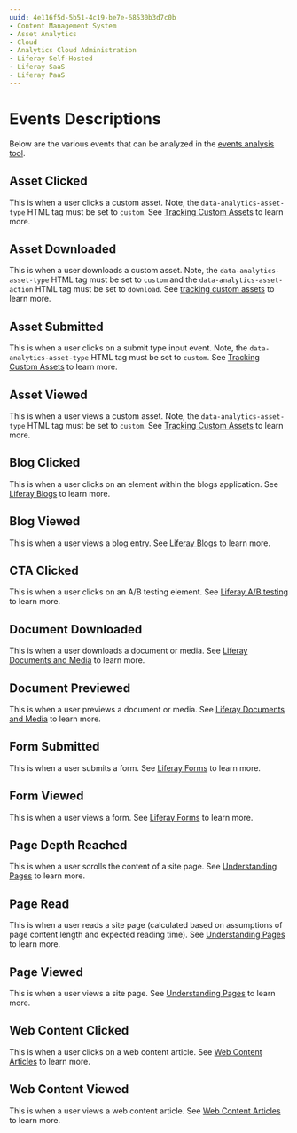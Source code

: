 ```yaml
---
uuid: 4e116f5d-5b51-4c19-be7e-68530b3d7c0b
- Content Management System
- Asset Analytics
- Cloud
- Analytics Cloud Administration
- Liferay Self-Hosted
- Liferay SaaS
- Liferay PaaS
---
```

# Events Descriptions

Below are the various events that can be analyzed in the [events analysis tool](./events-analysis.md).

## Asset Clicked

This is when a user clicks a custom asset. Note, the `data-analytics-asset-type` HTML tag must be set to `custom`. See [Tracking Custom Assets](../assets/tracking-custom-assets.md) to learn more.

## Asset Downloaded

This is when a user downloads a custom asset. Note, the `data-analytics-asset-type` HTML tag must be set to `custom` and the `data-analytics-asset-action` HTML tag must be set to `download`. See [tracking custom assets](../assets/tracking-custom-assets.md) to learn more.

## Asset Submitted

This is when a user clicks on a submit type input event. Note, the `data-analytics-asset-type` HTML tag must be set to `custom`. See [Tracking Custom Assets](../assets/tracking-custom-assets.md) to learn more.

## Asset Viewed

This is when a user views a custom asset. Note, the `data-analytics-asset-type` HTML tag must be set to `custom`. See [Tracking Custom Assets](../assets/tracking-custom-assets.md) to learn more.

## Blog Clicked

This is when a user clicks on an element within the blogs application. See [Liferay Blogs](https://learn.liferay.com/w/dxp/content-authoring-and-management/blogs) to learn more.

## Blog Viewed

This is when a user views a blog entry. See [Liferay Blogs](https://learn.liferay.com/w/dxp/content-authoring-and-management/blogs) to learn more.

## CTA Clicked

This is when a user clicks on an A/B testing element. See [Liferay A/B testing](https://learn.liferay.com/en/w/dxp/site-building/optimizing-sites/ab-testing/ab-testing) to learn more.

## Document Downloaded

This is when a user downloads a document or media. See [Liferay Documents and Media](https://learn.liferay.com/en/w/dxp/content-authoring-and-management/documents-and-media) to learn more.

## Document Previewed

This is when a user previews a document or media. See [Liferay Documents and Media](https://learn.liferay.com/en/w/dxp/content-authoring-and-management/documents-and-media) to learn more.

## Form Submitted

This is when a user submits a form. See [Liferay Forms](https://learn.liferay.com/en/w/dxp/process-automation/forms/introduction-to-forms) to learn more.

## Form Viewed

This is when a user views a form. See [Liferay Forms](https://learn.liferay.com/en/w/dxp/process-automation/forms/introduction-to-forms) to learn more.

## Page Depth Reached

This is when a user scrolls the content of a site page. See [Understanding Pages](https://learn.liferay.com/en/w/dxp/site-building/creating-pages/understanding-pages/understanding-pages) to learn more.

## Page Read

This is when a user reads a site page (calculated based on assumptions of page content length and expected reading time). See [Understanding Pages](https://learn.liferay.com/en/w/dxp/site-building/creating-pages/understanding-pages/understanding-pages) to learn more.

## Page Viewed

This is when a user views a site page. See [Understanding Pages](https://learn.liferay.com/en/w/dxp/site-building/creating-pages/understanding-pages/understanding-pages) to learn more.

## Web Content Clicked

This is when a user clicks on a web content article. See [Web Content Articles](https://learn.liferay.com/w/dxp/content-authoring-and-management/web-content/web-content-articles) to learn more.

## Web Content Viewed

This is when a user views a web content article. See [Web Content Articles](https://learn.liferay.com/w/dxp/content-authoring-and-management/web-content/web-content-articles) to learn more.
